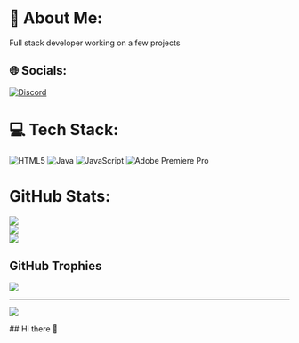 # 💫 About Me:
Full stack developer working on a few projects


## 🌐 Socials:
[![Discord](https://img.shields.io/badge/Discord-%237289DA.svg?logo=discord&logoColor=white)](https://discord.gg/discord.gg/getpriv9) 

# 💻 Tech Stack:
![HTML5](https://img.shields.io/badge/html5-%23E34F26.svg?style=for-the-badge&logo=html5&logoColor=white) ![Java](https://img.shields.io/badge/java-%23ED8B00.svg?style=for-the-badge&logo=openjdk&logoColor=white) ![JavaScript](https://img.shields.io/badge/javascript-%23323330.svg?style=for-the-badge&logo=javascript&logoColor=%23F7DF1E) ![Adobe Premiere Pro](https://img.shields.io/badge/Adobe%20Premiere%20Pro-9999FF.svg?style=for-the-badge&logo=Adobe%20Premiere%20Pro&logoColor=white)
# GitHub Stats:
![](https://github-readme-stats.vercel.app/api?username=lovuwer&theme=dark&hide_border=false&include_all_commits=true&count_private=true)<br/>
![](https://nirzak-streak-stats.vercel.app/?user=lovuwer&theme=dark&hide_border=false)<br/>
![](https://github-readme-stats.vercel.app/api/top-langs/?username=lovuwer&theme=dark&hide_border=false&include_all_commits=true&count_private=true&layout=compact)

## GitHub Trophies
![](https://github-profile-trophy.vercel.app/?username=lovuwer&theme=radical&no-frame=false&no-bg=true&margin-w=4)

---
[![](https://visitcount.itsvg.in/api?id=lovuwer&icon=2&color=7)](https://visitcount.itsvg.in)

<!-- Proudly created with GPRM ( https://gprm.itsvg.in ) -->## Hi there 👋

<!--
**Lovuwer/Lovuwer** is a ✨ _special_ ✨ repository because its `README.md` (this file) appears on your GitHub profile.

Here are some ideas to get you started:

- 🔭 I’m currently working on ...
- 🌱 I’m currently learning ...
- 👯 I’m looking to collaborate on ...
- 🤔 I’m looking for help with ...
- 💬 Ask me about ...
- 📫 How to reach me: ...
- 😄 Pronouns: ...
- ⚡ Fun fact: ...
-->
